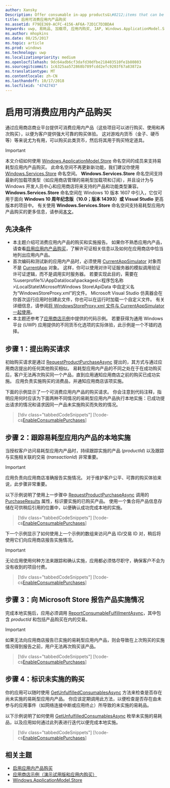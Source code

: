 ```yaml
---
author: Xansky
Description: Offer consumable in-app products&\#8212;items that can be purchased, used, and purchased again&\#8212;through the Store commerce platform to provide your customers with a purchase experience that is both robust and reliable.
title: 启用可消费应用内产品购买
ms.assetid: F79EE369-ACFC-4156-AF6A-72D1C7D3BDA4
keywords: uwp, 易耗品, 加载项, 应用内购买, IAP, Windows.ApplicationModel.Store
ms.author: mhopkins
ms.date: 08/25/2017
ms.topic: article
ms.prod: windows
ms.technology: uwp
ms.localizationpriority: medium
ms.openlocfilehash: 9dc64adb6cf3dafd30dfbe218403510fe1b80803
ms.sourcegitcommit: 1c6325aa572868b789fcdd2efc9203f67a83872a
ms.translationtype: MT
ms.contentlocale: zh-CN
ms.lasthandoff: 10/17/2018
ms.locfileid: "4742743"
---
```

# <a name="enable-consumable-in-app-product-purchases"></a>启用可消费应用内产品购买

通过应用商店商业平台提供可消费应用内产品（这些项目可以进行购买、使用和再次购买），以便为客户提供强大可靠的购买体验。 这对游戏内货币（金子、硬币等）等来说尤为有用，可以购买此类货币，然后将其用于购买特定道具。

> [!IMPORTANT]
> 本文介绍如何使用 [Windows.ApplicationModel.Store](https://msdn.microsoft.com/library/windows/apps/windows.applicationmodel.store.aspx) 命名空间的成员来支持易耗型应用内产品购买。 此命名空间不再更新新功能，我们建议你使用 [Windows.Services.Store](https://msdn.microsoft.com/library/windows/apps/windows.services.store.aspx) 命名空间。 **Windows.Services.Store** 命名空间支持最新的加载项类型（如应用商店管理的易耗型加载项和订阅），并且设计为与 Windows 开发人员中心和应用商店将来支持的产品和功能类型兼容。 **Windows.Services.Store** 命名空间在 Windows 10 版本 1607 中引入，它仅可用于面向 **Windows 10 周年纪念版（10.0；版本 14393）或 Visual Studio** 更高版本的项目中。 有关使用 **Windows.Services.Store** 命名空间支持易耗型应用内产品购买的更多信息，请参阅[本文](enable-consumable-add-on-purchases.md)。

## <a name="prerequisites"></a>先决条件

-   本主题介绍可消费应用内产品的购买和实施报告。 如果你不熟悉应用内产品，请查看[启用应用内产品购买](enable-in-app-product-purchases.md)，了解许可证相关信息以及如何在应用商店中恰当地列出应用内产品。
-   首次编码和测试新的应用内产品时，必须使用 [CurrentAppSimulator](https://docs.microsoft.com/uwp/api/Windows.ApplicationModel.Store.CurrentAppSimulator) 对象而不是 [CurrentApp](https://docs.microsoft.com/uwp/api/Windows.ApplicationModel.Store.CurrentApp) 对象。 这样，你可以使用对许可证服务器的模拟调用验证许可证逻辑，而不是调用实时服务器。 若要实现此目的，需要在 %userprofile%\\AppData\\local\\packages\\&lt;程序包名称&gt;\\LocalState\\Microsoft\\Windows Store\\ApiData 中自定义名为“WindowsStoreProxy.xml”的文件。 Microsoft Visual Studio 仿真器会在你首次运行应用时创建此文件，你也可以在运行时加载一个自定义文件。 有关详细信息，请参阅[将 WindowsStoreProxy.xml 文件与 CurrentAppSimulator 一起使用](in-app-purchases-and-trials-using-the-windows-applicationmodel-store-namespace.md#proxy)。
-   本主题还参考了[应用商店示例](https://github.com/Microsoft/Windows-universal-samples/tree/win10-1507/Samples/Store)中提供的代码示例。 若要获得为通用 Windows 平台 (UWP) 应用提供的不同货币化选项的实际体验，此示例是一个不错的选择。

## <a name="step-1-making-the-purchase-request"></a>步骤 1：提出购买请求

初始购买请求是通过 [RequestProductPurchaseAsync](https://docs.microsoft.com/uwp/api/windows.applicationmodel.store.currentapp.requestproductpurchaseasync) 提出的，其方式与通过应用商店提出的任何其他购买相似。 易耗型应用内产品的不同之处在于在成功购买后，客户无法再次购买同一个产品，直到应用通知应用商店之前的购买已成功实施。 应用负责实施购买的消费品，并通知应用商店该项实施。

下面的示例显示了一个可消费应用内产品的购买请求。 你会注意到代码注释，指明应用何时应该为下面两种不同情况的易耗型应用内产品执行本地实施：已成功提出请求的情况和请求因同一产品未实施购买而失败的情况。

> [!div class="tabbedCodeSnippets"]
[!code-cs[EnableConsumablePurchases](./code/InAppPurchasesAndLicenses/cs/EnableConsumablePurchases.cs#MakePurchaseRequest)]

## <a name="step-2-tracking-local-fulfillment-of-the-consumable"></a>步骤 2：跟踪易耗型应用内产品的本地实施

当授权客户访问易耗型应用内产品时，持续跟踪实施的产品 (*productId*) 以及跟踪与实施相关联的交易 (*transactionId*) 非常重要。

> [!IMPORTANT]
> 应用负责向应用商店准确报告实施情况。 对于维护客户公平、可靠的购买体验来说，此步骤非常重要。

以下示例说明了使用上一步骤中 [RequestProductPurchaseAsync](https://docs.microsoft.com/uwp/api/windows.applicationmodel.store.currentapp.requestproductpurchaseasync) 调用的 [PurchaseResults](https://msdn.microsoft.com/library/windows/apps/dn263392) 属性，标识要实施的已购买产品。 使用一个集合将产品信息存储在可供稍后引用的位置中，以便确认成功完成本地的实施。

> [!div class="tabbedCodeSnippets"]
[!code-cs[EnableConsumablePurchases](./code/InAppPurchasesAndLicenses/cs/EnableConsumablePurchases.cs#GrantFeatureLocally)]

下一个示例显示了如何使用上一个示例的数组来访问产品 ID/交易 ID 对，稍后将使用它们向应用商店报告实施情况。

> [!IMPORTANT]
> 无论应用使用何种方法来跟踪和确认实施，应用都必须恪尽职守，确保客户不会为没有收到的项目付费。

> [!div class="tabbedCodeSnippets"]
[!code-cs[EnableConsumablePurchases](./code/InAppPurchasesAndLicenses/cs/EnableConsumablePurchases.cs#IsLocallyFulfilled)]

## <a name="step-3-reporting-product-fulfillment-to-the-store"></a>步骤 3：向 Microsoft Store 报告产品实施情况

完成本地实施后，应用必须调用 [ReportConsumableFulfillmentAsync](https://docs.microsoft.com/uwp/api/windows.applicationmodel.store.currentapp.reportconsumablefulfillmentasync)，其中包含 *productId* 和包括产品购买在内的交易。

> [!IMPORTANT]
> 如果无法向应用商店报告已实施的易耗型应用内产品，则会导致在上次购买的实施情况得到报告之前，用户无法再次购买该产品。

> [!div class="tabbedCodeSnippets"]
[!code-cs[EnableConsumablePurchases](./code/InAppPurchasesAndLicenses/cs/EnableConsumablePurchases.cs#ReportFulfillment)]

## <a name="step-4-identifying-unfulfilled-purchases"></a>步骤 4：标识未实施的购买

你的应用可以随时使用 [GetUnfulfilledConsumablesAsync](https://docs.microsoft.com/uwp/api/windows.applicationmodel.store.currentapp.getunfulfilledconsumablesasync) 方法来检查是否存在尚未实施的易耗型应用内产品。 你应该定期调用此方法，以便检查是否存在由未参与的应用事件（如网络连接中断或应用终止）所导致的未实施的易耗品。

以下示例说明了如何使用 [GetUnfulfilledConsumablesAsync](https://docs.microsoft.com/uwp/api/windows.applicationmodel.store.currentapp.getunfulfilledconsumablesasync) 枚举未实施的易耗品，以及应用如何通过此列表进行迭代以便完成本地实施。

> [!div class="tabbedCodeSnippets"]
[!code-cs[EnableConsumablePurchases](./code/InAppPurchasesAndLicenses/cs/EnableConsumablePurchases.cs#GetUnfulfilledConsumables)]

## <a name="related-topics"></a>相关主题

* [启用应用内产品购买](enable-in-app-product-purchases.md)
* [应用商店示例（演示试用版和应用内购买）](https://github.com/Microsoft/Windows-universal-samples/tree/win10-1507/Samples/Store)
* [Windows.ApplicationModel.Store](https://msdn.microsoft.com/library/windows/apps/br225197)
 

 
